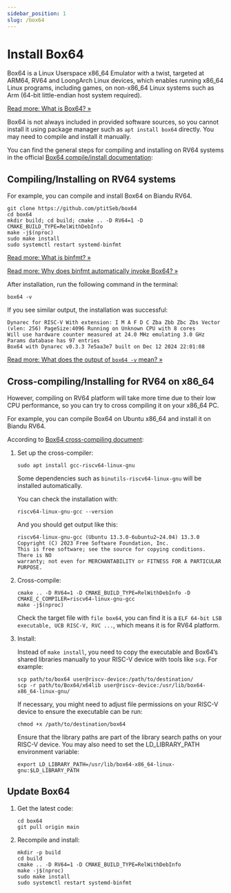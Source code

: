 ```yaml
---
sidebar_position: 1
slug: /box64
---
```


# Install Box64

Box64 is a Linux Userspace x86_64 Emulator with a twist, targeted at ARM64, RV64 and LoongArch Linux devices, which enables running x86_64 Linux programs, including games, on non-x86_64 Linux systems such as Arm (64-bit little-endian host system required).

[Read more: What is Box64? »](/docs/faq#what-is-Box64)

Box64 is not always included in provided software sources, so you cannot install it using package manager such as `apt install box64` directly. You may need to compile and install it manually.

You can find the general steps for compiling and installing on RV64 systems in the official [Box64 compile/install documentation](https://github.com/ptitSeb/box64/blob/main/docs/COMPILE.md):

## Compiling/Installing on RV64 systems

For example, you can compile and install Box64 on Biandu RV64.

```shell
git clone https://github.com/ptitSeb/box64
cd box64
mkdir build; cd build; cmake .. -D RV64=1 -D CMAKE_BUILD_TYPE=RelWithDebInfo
make -j$(nproc)
sudo make install
sudo systemctl restart systemd-binfmt
```

[Read more: What is binfmt? »](/docs/faq#what-is-binfmt)

[Read more: Why does binfmt automatically invoke Box64? »](/docs/faq#why-does-binfmt-automatically-invoke-box64)

After installation, run the following command in the terminal:

```shell
box64 -v
```

If you see similar output, the installation was successful:

```
Dynarec for RISC-V With extension: I M A F D C Zba Zbb Zbc Zbs Vector (vlen: 256) PageSize:4096 Running on Unknown CPU with 8 cores
Will use hardware counter measured at 24.0 MHz emulating 3.0 GHz
Params database has 97 entries
Box64 with Dynarec v0.3.3 7e5aa3e7 built on Dec 12 2024 22:01:08
```

[Read more: What does the output of `box64 -v` mean? »](/docs/faq#what-does-the-output-of-box64--v-mean)

## Cross-compiling/Installing for RV64 on x86_64

However, compiling on RV64 platform will take more time due to their low CPU performance, so you can try to cross compiling it on your x86_64 PC.

For example, you can compile Box64 on Ubuntu x86_64 and install it on Biandu RV64.

According to [Box64 cross-compiling document](https://github.com/ptitSeb/box64/blob/main/docs/COMPILE.md#cross-compiling):

1. Set up the cross-compiler:
   ```shell
   sudo apt install gcc-riscv64-linux-gnu
   ```
   Some dependencies such as `binutils-riscv64-linux-gnu` will be installed automatically.
   
   You can check the installation with:
   ```shell
   riscv64-linux-gnu-gcc --version
   ```
   And you should get output like this:
   ```
   riscv64-linux-gnu-gcc (Ubuntu 13.3.0-6ubuntu2~24.04) 13.3.0
   Copyright (C) 2023 Free Software Foundation, Inc.
   This is free software; see the source for copying conditions.  There is NO
   warranty; not even for MERCHANTABILITY or FITNESS FOR A PARTICULAR PURPOSE.
   ```
   
2. Cross-compile:
   ```shell
   cmake .. -D RV64=1 -D CMAKE_BUILD_TYPE=RelWithDebInfo -D CMAKE_C_COMPILER=riscv64-linux-gnu-gcc
   make -j$(nproc)
   ```
   
   Check the target file with `file box64`, you can find it is a `ELF 64-bit LSB executable, UCB RISC-V, RVC ...`, which means it is for RV64 platform.

3. Install:
   
   Instead of `make install`, you need to copy the executable and Box64’s shared libraries manually to your RISC-V device with tools like `scp`. For example:
   ```shell
   scp path/to/box64 user@riscv-device:/path/to/destination/
   scp -r path/to/Box64/x64lib user@riscv-device:/usr/lib/box64-x86_64-linux-gnu/
   ```

   If necessary, you might need to adjust file permissions on your RISC-V device to ensure the executable can be run:
   ```shell
   chmod +x /path/to/destination/box64
   ```

   Ensure that the library paths are part of the library search paths on your RISC-V device. You may also need to set the LD_LIBRARY_PATH environment variable:
   ```shell
   export LD_LIBRARY_PATH=/usr/lib/box64-x86_64-linux-gnu:$LD_LIBRARY_PATH
   ```

## Update Box64

1. Get the latest code:
   ```shell
   cd box64
   git pull origin main
   ```

2. Recompile and install:
   ```shell
   mkdir -p build
   cd build
   cmake .. -D RV64=1 -D CMAKE_BUILD_TYPE=RelWithDebInfo
   make -j$(nproc)
   sudo make install
   sudo systemctl restart systemd-binfmt
   ```
